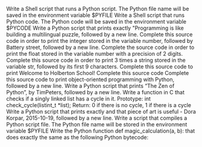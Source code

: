 Write a Shell script that runs a Python script. The Python file name will be saved in the environment variable $PYFILE
Write a Shell script that runs Python code. The Python code will be saved in the environment variable $PYCODE
Write a Python script that prints exactly "Programming is like building a multilingual puzzle, followed by a new line.
Complete this source code in order to print the integer stored in the variable number, followed by Battery street, followed by a new line.
Complete the source code in order to print the float stored in the variable number with a precision of 2 digits.
Complete this source code in order to print 3 times a string stored in the variable str, followed by its first 9 characters.
Complete this source code to print Welcome to Holberton School!
Complete this source code
Complete this source code to print object-oriented programming with Python, followed by a new line.
Write a Python script that prints “The Zen of Python”, by TimPeters, followed by a new line.
Write a function in C that checks if a singly linked list has a cycle in it. Prototype: int check_cycle(listint_t *list); Return: 0 if there is no cycle, 1 if there is a cycle
Write a Python script that prints exactly and that piece of art is useful - Dora Korpar, 2015-10-19, followed by a new line.
Write a script that compiles a Python script file. The Python file name will be stored in the environment variable $PYFILE
Write the Python function def magic_calculation(a, b): that does exactly the same as the following Python bytecode:

